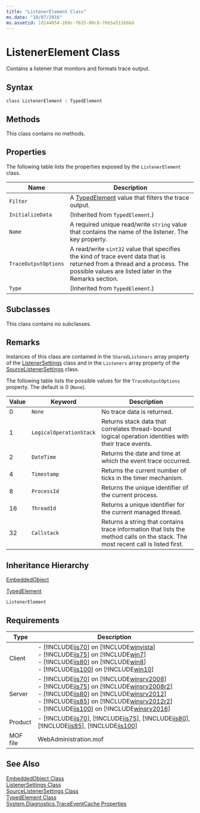 ```yaml
---
title: "ListenerElement Class"
ms.date: "10/07/2016"
ms.assetid: 1d144054-260c-f615-00c8-76b5a51166bd
---
```

# ListenerElement Class
Contains a listener that monitors and formats trace output.  
  
## Syntax  
  
```vbs  
class ListenerElement : TypedElement  
```  
  
## Methods  
 This class contains no methods.  
  
## Properties  
 The following table lists the properties exposed by the `ListenerElement` class.  
  
|Name|Description|  
|----------|-----------------|  
|`Filter`|A [TypedElement](../wmi-provider/typedelement-class.md) value that filters the trace output.|  
|`InitializeData`|(Inherited from `TypedElement`.)|  
|`Name`|A required unique read/write `string` value that contains the name of the listener. The key property.|  
|`TraceOutputOptions`|A read/write `sint32` value that specifies the kind of trace event data that is returned from a thread and a process. The possible values are listed later in the Remarks section.|  
|`Type`|(Inherited from `TypedElement`.)|  
  
## Subclasses  
 This class contains no subclasses.  
  
## Remarks  
 Instances of this class are contained in the `SharedListeners` array property of the [ListenerSettings](../wmi-provider/listenersettings-class.md) class and in the `Listeners` array property of the [SourceListenerSettings](../wmi-provider/sourcelistenersettings-class.md) class.  
  
 The following table lists the possible values for the `TraceOutputOptions` property. The default is 0 (`None`).  
  
|Value|Keyword|Description|  
|-----------|-------------|-----------------|  
|0|`None`|No trace data is returned.|  
|1|`LogicalOperationStack`|Returns stack data that correlates thread-bound logical operation identities with their trace events.|  
|2|`DateTime`|Returns the date and time at which the event trace occurred.|  
|4|`Timestamp`|Returns the current number of ticks in the timer mechanism.|  
|8|`ProcessId`|Returns the unique identifier of the current process.|  
|16|`ThreadId`|Returns a unique identifier for the current managed thread.|  
|32|`Callstack`|Returns a string that contains trace information that lists the method calls on the stack. The most recent call is listed first.|  
  
## Inheritance Hierarchy  
 [EmbeddedObject](../wmi-provider/embeddedobject-class.md)  
  
 [TypedElement](../wmi-provider/typedelement-class.md)  
  
 `ListenerElement`  
  
## Requirements  
  
|Type|Description|  
|----------|-----------------|  
|Client|-   [!INCLUDE[iis70](../wmi-provider/includes/iis70-md.md)] on [!INCLUDE[winvista](../wmi-provider/includes/winvista-md.md)]<br />-   [!INCLUDE[iis75](../wmi-provider/includes/iis75-md.md)] on [!INCLUDE[win7](../wmi-provider/includes/win7-md.md)]<br />-   [!INCLUDE[iis80](../wmi-provider/includes/iis80-md.md)] on [!INCLUDE[win8](../wmi-provider/includes/win8-md.md)]<br />-   [!INCLUDE[iis100](../wmi-provider/includes/iis100-md.md)] on [!INCLUDE[win10](../wmi-provider/includes/win10-md.md)]|  
|Server|-   [!INCLUDE[iis70](../wmi-provider/includes/iis70-md.md)] on [!INCLUDE[winsrv2008](../wmi-provider/includes/winsrv2008-md.md)]<br />-   [!INCLUDE[iis75](../wmi-provider/includes/iis75-md.md)] on [!INCLUDE[winsrv2008r2](../wmi-provider/includes/winsrv2008r2-md.md)]<br />-   [!INCLUDE[iis80](../wmi-provider/includes/iis80-md.md)] on [!INCLUDE[winsrv2012](../wmi-provider/includes/winsrv2012-md.md)]<br />-   [!INCLUDE[iis85](../wmi-provider/includes/iis85-md.md)] on [!INCLUDE[winsrv2012r2](../wmi-provider/includes/winsrv2012r2-md.md)]<br />-   [!INCLUDE[iis100](../wmi-provider/includes/iis100-md.md)] on [!INCLUDE[winsrv2016](../wmi-provider/includes/winsrv2016-md.md)]|  
|Product|-   [!INCLUDE[iis70](../wmi-provider/includes/iis70-md.md)], [!INCLUDE[iis75](../wmi-provider/includes/iis75-md.md)], [!INCLUDE[iis80](../wmi-provider/includes/iis80-md.md)], [!INCLUDE[iis85](../wmi-provider/includes/iis85-md.md)], [!INCLUDE[iis100](../wmi-provider/includes/iis100-md.md)]|  
|MOF file|WebAdministration.mof|  
  
## See Also  
 [EmbeddedObject Class](../wmi-provider/embeddedobject-class.md)   
 [ListenerSettings Class](../wmi-provider/listenersettings-class.md)   
 [SourceListenerSettings Class](../wmi-provider/sourcelistenersettings-class.md)   
 [TypedElement Class](../wmi-provider/typedelement-class.md)   
 [System.Diagnostics.TraceEventCache Properties](https://go.microsoft.com/fwlink/?LinkId=71875)